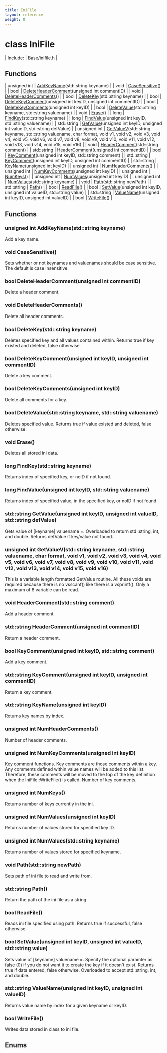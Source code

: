 ```yaml
---
title: IniFile
layout: reference
weight: 0
---
```

class IniFile
===

| Include: | Base/inifile.h |



Functions
---

| unsigned int | [AddKeyName](#AddKeyName)(std::string keyname) |
| void | [CaseSensitive](#CaseSensitive)() |
| bool | [DeleteHeaderComment](#DeleteHeaderComment)(unsigned int commentID) |
| void | [DeleteHeaderComments](#DeleteHeaderComments)() |
| bool | [DeleteKey](#DeleteKey)(std::string keyname) |
| bool | [DeleteKeyComment](#DeleteKeyComment)(unsigned int keyID, unsigned int commentID) |
| bool | [DeleteKeyComments](#DeleteKeyComments)(unsigned int keyID) |
| bool | [DeleteValue](#DeleteValue)(std::string keyname, std::string valuename) |
| void | [Erase](#Erase)() |
| long | [FindKey](#FindKey)(std::string keyname) |
| long | [FindValue](#FindValue)(unsigned int keyID, std::string valuename) |
| std::string | [GetValue](#GetValue)(unsigned int keyID, unsigned int valueID, std::string defValue) |
| unsigned int | [GetValueV](#GetValueV)(std::string keyname, std::string valuename, char format, void v1, void v2, void v3, void v4, void v5, void v6, void v7, void v8, void v9, void v10, void v11, void v12, void v13, void v14, void v15, void v16) |
| void | [HeaderComment](#HeaderComment)(std::string comment) |
| std::string | [HeaderComment](#HeaderComment)(unsigned int commentID) |
| bool | [KeyComment](#KeyComment)(unsigned int keyID, std::string comment) |
| std::string | [KeyComment](#KeyComment)(unsigned int keyID, unsigned int commentID) |
| std::string | [KeyName](#KeyName)(unsigned int keyID) |
| unsigned int | [NumHeaderComments](#NumHeaderComments)() |
| unsigned int | [NumKeyComments](#NumKeyComments)(unsigned int keyID) |
| unsigned int | [NumKeys](#NumKeys)() |
| unsigned int | [NumValues](#NumValues)(unsigned int keyID) |
| unsigned int | [NumValues](#NumValues)(std::string keyname) |
| void | [Path](#Path)(std::string newPath) |
| std::string | [Path](#Path)() |
| bool | [ReadFile](#ReadFile)() |
| bool | [SetValue](#SetValue)(unsigned int keyID, unsigned int valueID, std::string value) |
| std::string | [ValueName](#ValueName)(unsigned int keyID, unsigned int valueID) |
| bool | [WriteFile](#WriteFile)() |


Functions
---
<a name="AddKeyName"></a>
### unsigned int AddKeyName(std::string keyname)
Add a key name.
<a name="CaseSensitive"></a>
### void CaseSensitive()
Sets whether or not keynames and valuenames should be case sensitive.
The default is case insensitive.
<a name="DeleteHeaderComment"></a>
### bool DeleteHeaderComment(unsigned int commentID)
Delete a header comment.
<a name="DeleteHeaderComments"></a>
### void DeleteHeaderComments()
Delete all header comments.
<a name="DeleteKey"></a>
### bool DeleteKey(std::string keyname)
Deletes specified key and all values contained within.
Returns true if key existed and deleted, false otherwise.
<a name="DeleteKeyComment"></a>
### bool DeleteKeyComment(unsigned int keyID, unsigned int commentID)
Delete a key comment.
<a name="DeleteKeyComments"></a>
### bool DeleteKeyComments(unsigned int keyID)
Delete all comments for a key.
<a name="DeleteValue"></a>
### bool DeleteValue(std::string keyname, std::string valuename)
Deletes specified value.
Returns true if value existed and deleted, false otherwise.
<a name="Erase"></a>
### void Erase()
Deletes all stored ini data.
<a name="FindKey"></a>
### long FindKey(std::string keyname)
Returns index of specified key, or noID if not found.
<a name="FindValue"></a>
### long FindValue(unsigned int keyID, std::string valuename)
Returns index of specified value, in the specified key, or noID if not found.
<a name="GetValue"></a>
### std::string GetValue(unsigned int keyID, unsigned int valueID, std::string defValue)
Gets value of [keyname] valuename =.
Overloaded to return std::string, int, and double.
Returns defValue if key/value not found.
<a name="GetValueV"></a>
### unsigned int GetValueV(std::string keyname, std::string valuename, char format, void v1, void v2, void v3, void v4, void v5, void v6, void v7, void v8, void v9, void v10, void v11, void v12, void v13, void v14, void v15, void v16)
This is a variable length formatted GetValue routine. All these voids
are required because there is no vsscanf() like there is a vsprintf().
Only a maximum of 8 variable can be read.
<a name="HeaderComment"></a>
### void HeaderComment(std::string comment)
Add a header comment.
<a name="HeaderComment"></a>
### std::string HeaderComment(unsigned int commentID)
Return a header comment.
<a name="KeyComment"></a>
### bool KeyComment(unsigned int keyID, std::string comment)
Add a key comment.
<a name="KeyComment"></a>
### std::string KeyComment(unsigned int keyID, unsigned int commentID)
Return a key comment.
<a name="KeyName"></a>
### std::string KeyName(unsigned int keyID)
Returns key names by index.
<a name="NumHeaderComments"></a>
### unsigned int NumHeaderComments()
Number of header comments.
<a name="NumKeyComments"></a>
### unsigned int NumKeyComments(unsigned int keyID)
Key comment functions.
Key comments are those comments within a key. Any comments
defined within value names will be added to this list. Therefore,
these comments will be moved to the top of the key definition when
the IniFile::WriteFile() is called.
Number of key comments.
<a name="NumKeys"></a>
### unsigned int NumKeys()
Returns number of keys currently in the ini.
<a name="NumValues"></a>
### unsigned int NumValues(unsigned int keyID)
Returns number of values stored for specified key ID.
<a name="NumValues"></a>
### unsigned int NumValues(std::string keyname)
Returns number of values stored for specified keyname.
<a name="Path"></a>
### void Path(std::string newPath)
Sets path of ini file to read and write from.
<a name="Path"></a>
### std::string Path()
Return the path of the ini file as a string
<a name="ReadFile"></a>
### bool ReadFile()
Reads ini file specified using path.
Returns true if successful, false otherwise.
<a name="SetValue"></a>
### bool SetValue(unsigned int keyID, unsigned int valueID, std::string value)
Sets value of [keyname] valuename =.
Specify the optional paramter as false (0) if you do not want it to create
the key if it doesn't exist. Returns true if data entered, false otherwise.
Overloaded to accept std::string, int, and double.
<a name="ValueName"></a>
### std::string ValueName(unsigned int keyID, unsigned int valueID)
Returns value name by index for a given keyname or keyID.
<a name="WriteFile"></a>
### bool WriteFile()
Writes data stored in class to ini file.

Enums
---
